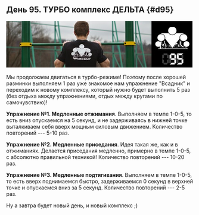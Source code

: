## День 95. ТУРБО комплекс ДЕЛЬТА {#d95}

![](src/img/95.jpg)

Мы продолжаем двигаться в турбо-режиме! Поэтому после хорошей разминки выполняем 1 раз уже знакомое нам упражнение "Всадник" и переходим к новому комплексу, который нужно будет выполнить 5 раз (без отдыха между упражнениями, отдых между кругами по самочувствию)! 

**Упражнение №1. Медленные отжимания**. Выполняем в темпе 1-0-5, то есть вниз опускаемся на 5 секунд, и не задерживаясь в нижней точке выталкиваем себя вверх мощным силовым движением. Количество повторений --- 5-10 раз. 

**Упражнение №2. Медленные приседания**. Идея такая же, как и в отжиманиях. Делается приседания медленно, примерно в темпе 1-0-5, с абсолютно правильной техникой! Количество повторений --- 10-20 раз. 

**Упражнение №3. Медленные подтягивания**. Выполняем в темпе 1-0-5, то есть вверх поднимаемся быстро, задерживаемся 0 секунд в верхней точке и опускаемся вниз за 5 секунд. Количество повторений --- 2-5 раз. 

Ну а завтра будет новый день, и новый комплекс ;) 

